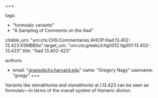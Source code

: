 +++

tags:
- "formulaic variants"
- "A Sampling of Comments on the Iliad"

citable_urn: "urn:cts:CHS:Commentaries.AHCIP:Iliad.13.402-13.423.K5MBBSe"
target_urn: "urn:cts:greekLit:tlg0012.tlg001:13.402-13.423"
title: "Iliad 13.402-423"

authors:
- email: "gnagy@chs.harvard.edu"
  name: "Gregory Nagy"
  username: "gnagy"
+++

<p>Variants like <em>stenakhonta</em> and <em>stenakhonte</em> at I.13.423 can be seen as formulaic—in terms of the overall system of Homeric diction.</p>